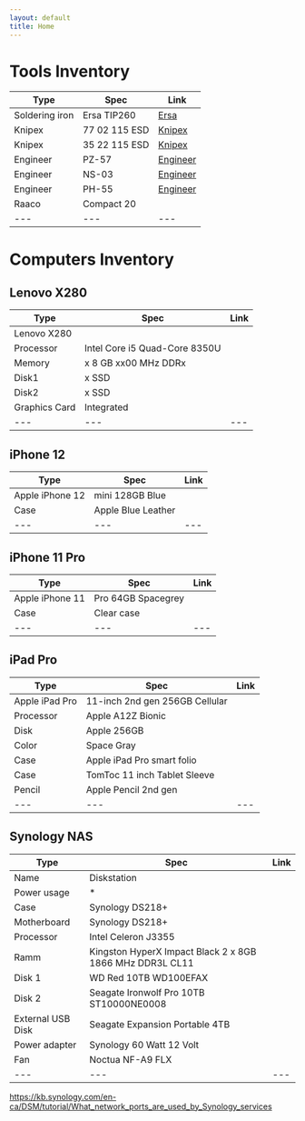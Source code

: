 ```yaml
---
layout: default
title: Home
---
```


# Tools Inventory

Type | Spec | Link
--- | --- | ---
Soldering iron | Ersa TIP260 | [Ersa](http://www.kurtzersa.com/electronics-production-equipment/soldering-tools-accessories/ersa-soldering-irons-sets/micro-soldering-irons/produkt-details/0260bd-1.html)
Knipex | 77 02 115 ESD | [Knipex](http://www.knipex.com/index.php?id=1216&L=1&page=art_detail&parentID=1367&groupID=1482&artID=2661)
Knipex | 35 22 115 ESD | [Knipex](http://www.knipex.com/index.php?id=1216&L=1&page=art_detail&parentID=1336&groupID=1337&artID=1411)
Engineer | PZ-57 | [Engineer](http://www.engineer.jp/en/products/pz57e.htm)
Engineer | NS-03 | [Engineer](http://www.engineer.jp/en/products/ns03_e.html)
Engineer | PH-55 | [Engineer](http://www.engineer.jp/en/products/ph55e.html)
Raaco | Compact 20 |
--- | --- | ---


# Computers Inventory

## Lenovo X280
Type | Spec | Link
--- | --- | ---
Lenovo X280 | |
Processor | Intel Core i5 Quad-Core 8350U  |
Memory | x 8 GB xx00 MHz DDRx |
Disk1 | x SSD |
Disk2 | x SSD |
Graphics Card | Integrated |
--- | --- | ---


## iPhone 12

Type | Spec | Link
--- | --- | ---
Apple iPhone 12 | mini 128GB Blue |
Case | Apple Blue Leather |
--- | --- | ---

## iPhone 11 Pro

Type | Spec | Link
--- | --- | ---
Apple iPhone 11 | Pro 64GB Spacegrey |
Case | Clear case |
--- | --- | ---

## iPad Pro

Type | Spec | Link
--- | --- | ---
Apple iPad Pro | 11-inch 2nd gen 256GB Cellular |
Processor | Apple A12Z Bionic |
Disk | Apple 256GB |
Color | Space Gray |
Case | Apple iPad Pro smart folio |
Case | TomToc 11 inch Tablet Sleeve |
Pencil | Apple Pencil 2nd gen |
--- | --- | ---


## Synology NAS

Type | Spec | Link
--- | --- | ---
Name | Diskstation |
Power usage | * |
Case | Synology DS218+ |
Motherboard | Synology DS218+ |
Processor | Intel Celeron J3355 |
Ramm | Kingston HyperX Impact Black 2 x 8GB 1866 MHz DDR3L CL11 |
Disk 1 | WD Red 10TB WD100EFAX |
Disk 2 | Seagate Ironwolf Pro 10TB ST10000NE0008 |
External USB Disk | Seagate Expansion Portable 4TB  |
Power adapter | Synology 60 Watt 12 Volt |
Fan | Noctua NF-A9 FLX |
--- | --- | ---

https://kb.synology.com/en-ca/DSM/tutorial/What_network_ports_are_used_by_Synology_services
